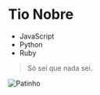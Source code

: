 # Tio Nobre

- JavaScript
- Python
- Ruby

> Só sei que nada sei.

![Patinho](https://blog.polipet.com.br/wp-content/uploads/2024/01/pato-445x445.jpeg)
